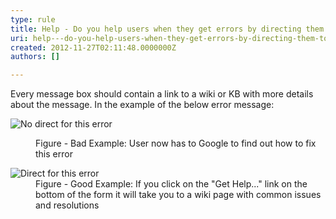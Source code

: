 ```yaml
---
type: rule
title: Help - Do you help users when they get errors by directing them to a wiki or KB?
uri: help---do-you-help-users-when-they-get-errors-by-directing-them-to-a-wiki-or-kb
created: 2012-11-27T02:11:48.0000000Z
authors: []

---
```


 
Every message box should contain a link to a wiki or KB with more details about the message. In the example of the below error message:
   ​<dl class="badImage"><dt><img src="http&#58;//www.ssw.com.au/ssw/Standards/Rules/Images/NoDirectForError.jpg" alt="No direct for this error"></dt>
<dd>Figure - Bad Example&#58; User now has to Google to find out how to fix this error</dd></dl><dl class="goodImage"><dt><img src="http&#58;//www.ssw.com.au/ssw/Standards/Rules/Images/DirectForError.jpg" alt="Direct for this error"></dt>
<dd>Figure - Good Example&#58; If you click on the &quot;Get Help...&quot; link on the bottom of the form it will take you to a wiki page with common issues and resolutions</dd></dl>
